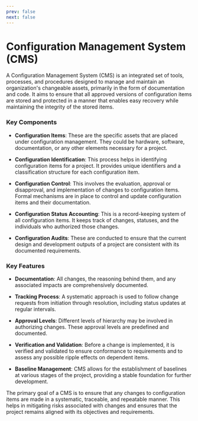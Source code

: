 ```yaml
---
prev: false
next: false
---
```


# Configuration Management System (CMS)

A Configuration Management System (CMS) is an integrated set of tools, processes, and procedures designed to manage and maintain an organization's changeable assets, primarily in the form of documentation and code. It aims to ensure that all approved versions of configuration items are stored and protected in a manner that enables easy recovery while maintaining the integrity of the stored items.

### Key Components

- **Configuration Items**: These are the specific assets that are placed under configuration management. They could be hardware, software, documentation, or any other elements necessary for a project.

- **Configuration Identification**: This process helps in identifying configuration items for a project. It provides unique identifiers and a classification structure for each configuration item.

- **Configuration Control**: This involves the evaluation, approval or disapproval, and implementation of changes to configuration items. Formal mechanisms are in place to control and update configuration items and their documentation.

- **Configuration Status Accounting**: This is a record-keeping system of all configuration items. It keeps track of changes, statuses, and the individuals who authorized those changes.

- **Configuration Audits**: These are conducted to ensure that the current design and development outputs of a project are consistent with its documented requirements.

### Key Features

- **Documentation**: All changes, the reasoning behind them, and any associated impacts are comprehensively documented.
- **Tracking Process**: A systematic approach is used to follow change requests from initiation through resolution, including status updates at regular intervals.

- **Approval Levels**: Different levels of hierarchy may be involved in authorizing changes. These approval levels are predefined and documented.

- **Verification and Validation**: Before a change is implemented, it is verified and validated to ensure conformance to requirements and to assess any possible ripple effects on dependent items.

- **Baseline Management**: CMS allows for the establishment of baselines at various stages of the project, providing a stable foundation for further development.

The primary goal of a CMS is to ensure that any changes to configuration items are made in a systematic, traceable, and repeatable manner. This helps in mitigating risks associated with changes and ensures that the project remains aligned with its objectives and requirements.
